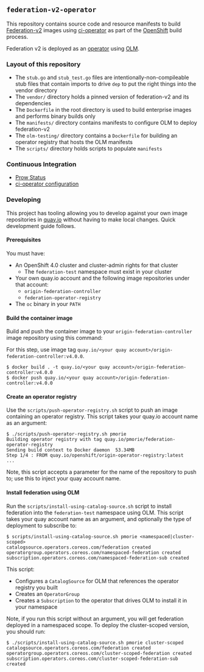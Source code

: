 ## `federation-v2-operator`

This repository contains source code and resource manifests to build
[Federation-v2](https://github.com/kubernetes-sigs/federation-v2) images
using [ci-operator](https://github.com/openshift/ci-operator) as part of the
[OpenShift](https://openshift.com) build process.

Federation v2 is deployed as an [operator](https://coreos.com/operators) using
[OLM](https://github.com/operator-framework/operator-lifecycle-manager).

### Layout of this repository

- The `stub.go` and `stub_test.go` files are intentionally-non-compileable stub
  files that contain imports to drive `dep` to put the right things into the
  vendor directory
- The `vendor/` directory holds a pinned version of federation-v2 and its
  dependencies
- The `Dockerfile` in the root directory is used to build enterprise images and
  performs binary builds only
- The `manifests/` directory contains manifests to configure OLM to deploy
  federation-v2
- The `olm-testing/` directory contains a `Dockerfile` for building an operator
  registry that hosts the OLM manifests
- The `scripts/` directory holds scripts to populate `manifests`

### Continuous Integration

- [Prow Status](https://deck-ci.svc.ci.openshift.org/?repo=openshift%2Ffederation-v2-operator)
- [ci-operator configuration](https://github.com/openshift/release/blob/master/ci-operator/config/openshift/federation-v2-operator/openshift-federation-v2-operator-master.yaml)

### Developing

This project has tooling allowing you to develop against your own image
repositories in [quay.io](quay.io) without having to make local changes. Quick
development guide follows.

#### Prerequisites

You must have:

- An OpenShift 4.0 cluster and cluster-admin rights for that cluster
  - The `federation-test` namespace must exist in your cluster
- Your own quay.io account and the following image repositories under that account:
  - `origin-federation-controller`
  - `federation-operator-registry`
- The `oc` binary in your `PATH`

#### Build the container image

Build and push the container image to your `origin-federation-controller` image
repository using this command:

For this step, use image tag `quay.io/<your quay account>/origin-federation-controller:v4.0.0`.

```
$ docker build . -t quay.io/<your quay account>/origin-federation-controller:v4.0.0
$ docker push quay.io/<your quay account>/origin-federation-controller:v4.0.0
```

#### Create an operator registry

Use the `scripts/push-operator-registry.sh` script to push an image containing
an operator registry. This script takes your quay.io account name as an argument:

```
$ ./scripts/push-operator-registry.sh pmorie
Building operator registry with tag quay.io/pmorie/federation-operator-registry
Sending build context to Docker daemon  53.34MB
Step 1/4 : FROM quay.io/openshift/origin-operator-registry:latest
...
```

Note, this script accepts a parameter for the name of the repository to push to;
use this to inject your quay account name.

#### Install federation using OLM

Run the `scripts/install-using-catalog-source.sh` script to install federation
into the `federation-test` namespace using OLM. This script takes your quay
account name as an argument, and optionally the type of deployment to subscribe
to:

```
$ scripts/install-using-catalog-source.sh pmorie <namespaced|cluster-scoped>
catalogsource.operators.coreos.com/federation created
operatorgroup.operators.coreos.com/namespaced-federation created
subscription.operators.coreos.com/namespaced-federation-sub created
```

This script:

- Configures a `CatalogSource` for OLM that references the operator registry you built
- Creates an `OperatorGroup` 
- Creates a `Subscription` to the operator that drives OLM to install it in your namespace

Note, if you run this script without an argument, you will get federation
deployed in a namespaced scope. To deploy the cluster-scoped version, you should run:

```
$ ./scripts/install-using-catalog-source.sh pmorie cluster-scoped
catalogsource.operators.coreos.com/federation created
operatorgroup.operators.coreos.com/cluster-scoped-federation created
subscription.operators.coreos.com/cluster-scoped-federation-sub created
```
